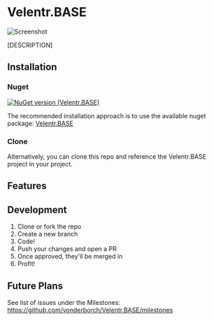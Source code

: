 # Velentr.BASE

![Screenshot](https://github.com/vonderborch/Velentr.BASE/blob/main/logo.png?raw=true)

[DESCRIPTION]

## Installation

### Nuget

[![NuGet version (Velentr.BASE)](https://img.shields.io/nuget/v/Velentr.BASE.svg?style=flat-square)](https://www.nuget.org/packages/Velentr.BASE/)

The recommended installation approach is to use the available nuget package: [Velentr.BASE](https://www.nuget.org/packages/Velentr.BASE/)

### Clone

Alternatively, you can clone this repo and reference the Velentr.BASE project in your project.

## Features

## Development

1. Clone or fork the repo
2. Create a new branch
3. Code!
4. Push your changes and open a PR
5. Once approved, they'll be merged in
6. Profit!

## Future Plans

See list of issues under the Milestones: https://github.com/vonderborch/Velentr.BASE/milestones
